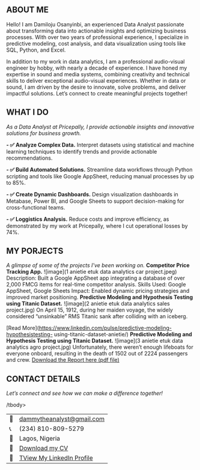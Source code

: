 <!--Section 1: Introduce your self-->
## ABOUT ME
Hello! I am Damiloju Osanyinbi, an experienced Data Analyst passionate about transforming data into actionable insights and optimizing business processes. With over two years of professional experience, I specialize in predictive modeling, cost analysis, and data visualization using tools like SQL, Python, and Excel.

In addition to my work in data analytics, I am a professional audio-visual engineer by hobby, with nearly a decade of experience. I have honed my expertise in sound and media systems, combining creativity and technical skills to deliver exceptional audio-visual experiences. Whether in data or sound, I am driven by the desire to innovate, solve problems, and deliver impactful solutions. Let’s connect to create meaningful projects together!
<!--Mention your top/relevant skills here - core and soft skills-->
## WHAT I DO
*As a Data Analyst at Pricepally, I provide actionable insights and innovative solutions for business growth.*

**- ✅ Analyze Complex Data.**
Interpret datasets using statistical and machine learning techniques to identify trends and provide actionable recommendations.

**- ✅ Build Automated Solutions.**
Streamline data workflows through Python scripting and tools like Google AppSheet, reducing manual processes by up to 85%.

**- ✅ Create Dynamic Dashboards.**
Design visualization dashboards in Metabase, Power BI, and Google Sheets to support decision-making for cross-functional teams.

**- ✅ Loggistics Analysis.**
Reduce costs and improve efficiency, as demonstrated by my work at Pricepally, where I cut operational losses by 74%.
<!--Section 2: List 3-4 key projects-->
## MY PORJECTS
*A glimpse of some of the projects I've been working on.*
**Competitor Price Tracking App.**
![image](1 anietie etuk data analytics car project.jpeg)
Description: Built a Google AppSheet app integrating a database of over 2,000 FMCG items for real-time competitor analysis.
Skills Used: Google AppSheet, Google Sheets
Impact: Enabled dynamic pricing strategies and improved market positioning.
**Predictive Modeling and Hypothesis Testing using Titanic Dataset.**
![image](2 anietie etuk data analytics sales project.jpg)
On April 15, 1912, during her maiden voyage, the widely considered
“unsinkable” RMS Titanic sank after colliding with an iceberg.

[Read More](https://www.linkedin.com/pulse/predictive-modeling-hypothesistesting-
using-titanic-dataset-anietie/)
**Predictive Modeling and Hypothesis Testing using Titanic Dataset.**
![image](3 anietie etuk data analytics agro project.jpg)
Unfortunately, there weren’t enough lifeboats for everyone onboard, resulting
in the death of 1502 out of 2224 passengers and crew.
<a href="17 How to Present Data to Executives by Anietie Etuk.pdf">Download
the Report here (pdf file)</a>
## CONTACT DETAILS
*Let’s connect and see how we can make a difference together!*
<table>
<tbody>
<tr>
<td>📧</td>
<td><a
href="mailto:dammytheanalyst@gmail.com">dammytheanalyst@gmail.com</a></td>
</tr>
<tr>
<td>📞</td>
<td>(234) 810-809-5279</td>
</tr>
<tr>
<td>📌</td>
<td>Lagos, Nigeria</td>
</tr>
<tr>
<td>📂</td>
<td><a
href="https://etuk123456.github.io/portfolio1/docs/Profile.pdf">Download my
CV</a></td>
</tr>
<tr>
<td>🔗</td>
<td><a href="https://linkedin.com/in/osanyinbidamiloju">TView My LinkedIn Profile</a></td>
</tr>
/tbody>
</table>
